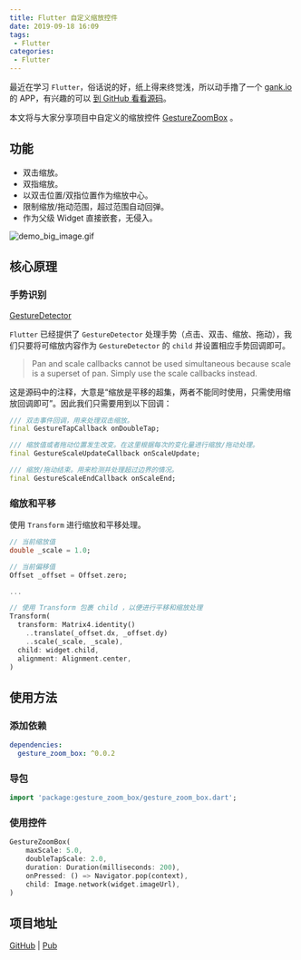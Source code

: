 ```yaml
---
title: Flutter 自定义缩放控件
date: 2019-09-18 16:09
tags:
 - Flutter
categories:
 - Flutter
---
```


最近在学习 `Flutter`，俗话说的好，纸上得来终觉浅，所以动手撸了一个 [gank.io](https://gank.io) 的 APP，有兴趣的可以 [到 GitHub 看看源码](https://github.com/shichoahui/Gank)。

本文将与大家分享项目中自定义的缩放控件 [GestureZoomBox](https://github.com/shichaohui/gesture_zoom_box) 。

## 功能

- 双击缩放。
- 双指缩放。
- 以双击位置/双指位置作为缩放中心。
- 限制缩放/拖动范围，超过范围自动回弹。
- 作为父级 Widget 直接嵌套，无侵入。

![demo_big_image.gif](https://imgconvert.csdnimg.cn/aHR0cHM6Ly91cGxvYWQtaW1hZ2VzLmppYW5zaHUuaW8vdXBsb2FkX2ltYWdlcy8xODM3MzY4LTU5NDcxNDY5NTQ3MGU2MTMuZ2lm)

## 核心原理

### 手势识别

[GestureDetector](https://book.flutterchina.club/chapter8/gesture.html)

`Flutter` 已经提供了 `GestureDetector` 处理手势（点击、双击、缩放、拖动），我们只要将可缩放内容作为 `GestureDetector` 的 `child` 并设置相应手势回调即可。

> Pan and scale callbacks cannot be used simultaneous because scale is a superset of pan. Simply use the scale callbacks instead.

这是源码中的注释，大意是“缩放是平移的超集，两者不能同时使用，只需使用缩放回调即可”。因此我们只需要用到以下回调：

```dart
/// 双击事件回调，用来处理双击缩放。
final GestureTapCallback onDoubleTap;

/// 缩放值或者拖动位置发生改变。在这里根据每次的变化量进行缩放/拖动处理。
final GestureScaleUpdateCallback onScaleUpdate;

/// 缩放/拖动结束。用来检测并处理超过边界的情况。
final GestureScaleEndCallback onScaleEnd;
```

### 缩放和平移

使用 `Transform` 进行缩放和平移处理。

```dart
// 当前缩放值
double _scale = 1.0;

// 当前偏移值
Offset _offset = Offset.zero;

...

// 使用 Transform 包裹 child ，以便进行平移和缩放处理
Transform(
  transform: Matrix4.identity()
    ..translate(_offset.dx, _offset.dy)
    ..scale(_scale, _scale),
  child: widget.child,
  alignment: Alignment.center,
)
```

## 使用方法

### 添加依赖

```yaml
dependencies:
  gesture_zoom_box: ^0.0.2
```

### 导包

```dart
import 'package:gesture_zoom_box/gesture_zoom_box.dart';
```

### 使用控件

```dart
GestureZoomBox(
    maxScale: 5.0,
    doubleTapScale: 2.0,
    duration: Duration(milliseconds: 200),
    onPressed: () => Navigator.pop(context),
    child: Image.network(widget.imageUrl),
)
```

## 项目地址

[GitHub](https://github.com/shichaohui/gesture_zoom_box) | [Pub](https://pub.dev/packages/gesture_zoom_box)